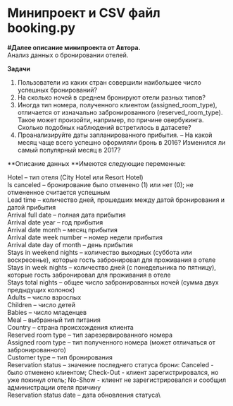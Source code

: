 # Минипроект и CSV файл booking.py

**#Далее описание минипроекта от Автора.**\
Анализ данных о бронировании отелей.

**Задачи**
1. Пользователи из каких стран совершили наибольшее число успешных бронирований?
2. На сколько ночей в среднем бронируют отели разных типов?
3. Иногда тип номера, полученного клиентом (assigned_room_type), отличается от изначально забронированного (reserved_room_type). Такое может произойти, например, по причине овербукинга. Сколько подобных наблюдений встретилось в датасете?
4. Проанализируйте даты запланированного прибытия. – На какой месяц чаще всего успешно оформляли бронь в 2016? Изменился ли самый популярный месяц в 2017?

**Описание данных
**Имеются следующие переменные:

Hotel – тип отеля (City Hotel или Resort Hotel)\
Is canceled – бронирование было отменено (1) или нет (0); не отмененное считается успешным\
Lead time – количество дней, прошедших между датой бронирования и датой прибытия  \
Arrival full date – полная дата прибытия\
Arrival date year – год прибытия  \
Arrival date month – месяц прибытия  \
Arrival date week number – номер недели прибытия\
Arrival date day of month – день прибытия\
Stays in weekend nights – количество выходных (суббота или воскресенье), которые гость забронировал для проживания в отеле\
Stays in week nights – количество дней (с понедельника по пятницу), которые гость забронировал для проживания в отеле\
Stays total nights – общее число забронированных ночей (сумма двух предыдущих колонок)\
Adults – число взрослых\
Children – число детей\
Babies – число младенцев \
Meal – выбранный тип питания\
Country – страна происхождения клиента\
Reserved room type – тип зарезервированного номера\
Assigned room type – тип полученного номера (может отличаться от забронированного)\
Customer type – тип бронирования\
Reservation status – значение последнего статуса брони: Canceled - было отменено клиентом; Check-Out - клиент зарегистрировался, но уже покинул отель; No-Show - клиент не зарегистрировался и сообщил администрации отеля причину\
Reservation status date – дата обновления статуса\
